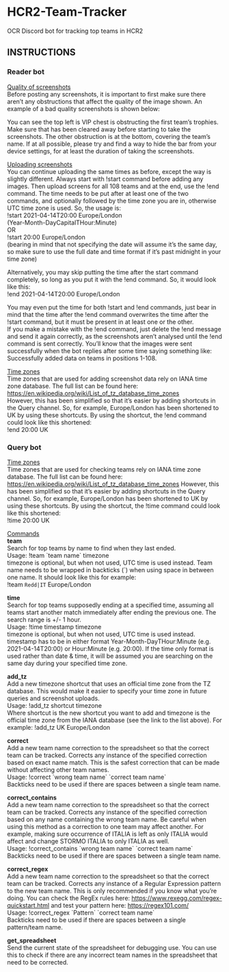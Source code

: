 # HCR2-Team-Tracker
OCR Discord bot for tracking top teams in HCR2

## INSTRUCTIONS


### Reader bot

<ins>Quality of screenshots</ins><br>
Before posting any screenshots, it is important to first make sure there aren’t any obstructions that affect the quality of the image shown. An example of a bad quality screenshots is shown below:

You can see the top left is VIP chest is obstructing the first team’s trophies. Make sure that has been cleared away before starting to take the screenshots.
The other obstruction is at the bottom, covering the team’s name. If at all possible, please try and find a way to hide the bar from your device settings, for at least the duration of taking the screenshots.

<ins>Uploading screenshots</ins><br>
You can continue uploading the same times as before, except the way is slightly different. Always start with !start command before adding any images. Then upload screens for all 108 teams and at the end, use the !end command. The time needs to be put after at least one of the two commands, and optionally followed by the time zone you are in, otherwise UTC time zone is used. So, the usage is:<br>
!start 2021-04-14T20:00 Europe/London<br>
(Year-Month-DayCapitalTHour:Minute)<br>
OR<br>
!start 20:00 Europe/London<br>
(bearing in mind that not specifying the date will assume it’s the same day, so make sure to use the full date and time format if it’s past midnight in your time zone)

Alternatively, you may skip putting the time after the start command completely, so long as you put it with the !end command. So, it would look like this:<br>
!end 2021-04-14T20:00 Europe/London

You may even put the time for both !start and !end commands, just bear in mind that the time after the !end command overwrites the time after the !start command, but it must be present in at least one or the other.<br>
If you make a mistake with the !end command, just delete the !end message and send it again correctly, as the screenshots aren’t analysed until the !end command is sent correctly. You’ll know that the images were sent successfully when the bot replies after some time saying something like:<br>
Successfully added data on teams in positions 1-108.

<ins>Time zones</ins><br>
Time zones that are used for adding screenshot data rely on IANA time zone database. The full list can be found here:<br> https://en.wikipedia.org/wiki/List_of_tz_database_time_zones<br>
However, this has been simplified so that it’s easier by adding shortcuts in the Query channel. So, for example, Europe/London has been shortened to UK by using these shortcuts. By using the shortcut, the !end command could look like this shortened:<br>
!end 20:00 UK


### Query bot

<ins>Time zones</ins><br>
Time zones that are used for checking teams rely on IANA time zone database. The full list can be found here: https://en.wikipedia.org/wiki/List_of_tz_database_time_zones
However, this has been simplified so that it’s easier by adding shortcuts in the Query channel. So, for example, Europe/London has been shortened to UK by using these shortcuts. By using the shortcut, the !time command could look like this shortened:<br>
!time 20:00 UK

<ins>Commands</ins><br>
**team**<br>
Search for top teams by name to find when they last ended.<br>
Usage: !team \`team name\` timezone<br>
timezone is optional, but when not used, UTC time is used instead. Team name needs to be wrapped in backticks (\`) when using space in between one name. It should look like this for example:<br>
!team `Redd|IT` Europe/London

**time**<br>
Search for top teams supposedly ending at a specified time, assuming all teams start another match immediately after ending the previous one. The search range is +/- 1 hour.<br>
Usage: !time timestamp timezone<br>
timezone is optional, but when not used, UTC time is used instead. timestamp has to be in either format Year-Month-DayTHour:Minute (e.g. 2021-04-14T20:00) or Hour:Minute (e.g. 20:00). If the time only format is used rather than date & time, it will be assumed you are searching on the same day during your specified time zone.

**add_tz**<br>
Add a new timezone shortcut that uses an official time zone from the TZ database. This would make it easier to specify your time zone in future queries and screenshot uploads.<br>
Usage: !add_tz shortcut timezone<br>
Where shortcut is the new shortcut you want to add and timezone is the official time zone from the IANA database (see the link to the list above). For example: !add_tz UK Europe/London

**correct**<br>
Add a new team name correction to the spreadsheet so that the correct team can be tracked. Corrects any instance of the specified correction based on exact name match. This is the safest correction that can be made without affecting other team names.<br>
Usage: !correct \`wrong team name\` \`correct team name\`<br>
Backticks need to be used if there are spaces between a single team name.

**correct_contains**<br>
Add a new team name correction to the spreadsheet so that the correct team can be tracked. Corrects any instance of the specified correction based on any name containing the wrong team name. Be careful when using this method as a correction to one team may affect another. For example, making sure occurrence of ITALIA is left as only ITALIA would affect and change STORMO ITALIA to only ITALIA as well.<br>
Usage: !correct_contains \`wrong team name\` \`correct team name\`<br>
Backticks need to be used if there are spaces between a single team name.

**correct_regex**<br>
Add a new team name correction to the spreadsheet so that the correct team can be tracked. Corrects any instance of a Regular Expression pattern to the new team name. This is only recommended if you know what you’re doing. You can check the RegEx rules here: https://www.rexegg.com/regex-quickstart.html and test your pattern here: https://regex101.com/ <br>
Usage: !correct_regex \`Pattern\` \`correct team name\`<br>
Backticks need to be used if there are spaces between a single pattern/team name.

**get_spreadsheet**<br>
Send the current state of the spreadsheet for debugging use. You can use this to check if there are any incorrect team names in the spreadsheet that need to be corrected.
